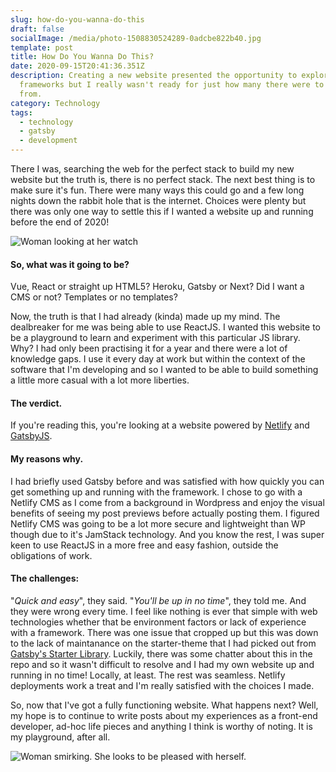 ```yaml
---
slug: how-do-you-wanna-do-this
draft: false
socialImage: /media/photo-1508830524289-0adcbe822b40.jpg
template: post
title: How Do You Wanna Do This?
date: 2020-09-15T20:41:36.351Z
description: Creating a new website presented the opportunity to explore new
  frameworks but I really wasn't ready for just how many there were to choose
  from.
category: Technology
tags:
  - technology
  - gatsby
  - development
---
```

There I was, searching the web for the perfect stack to build my new website but the truth is, there is no perfect stack. The next best thing is to make sure it's fun. There were many ways this could go and a few long nights down the rabbit hole that is the internet. Choices were plenty but there was only one way to settle this if I wanted a website up and running before the end of 2020!

![Woman looking at her watch](/media/tumblr_oj6coboopr1uc2rq2o6_400.webp)

#### **So, what was it going to be?**

Vue, React or straight up HTML5? Heroku, Gatsby or Next? Did I want a CMS or not? Templates or no templates?

Now, the truth is that I had already (kinda) made up my mind. The dealbreaker for me was being able to use ReactJS. I wanted this website to be a playground to learn and experiment with this particular JS library. Why? I had only been practising it for a year and there were a lot of knowledge gaps. I use it every day at work but within the context of the software that I'm developing and so I wanted to be able to build something a little more casual with a lot more liberties.

#### **The verdict.**

If you're reading this, you're looking at a website powered by [Netlify](https://www.netlify.com/) and [GatsbyJS](https://www.gatsbyjs.com/).

#### **My reasons why.**

I had briefly used Gatsby before and was satisfied with how quickly you can get something up and running with the framework. I chose to go with a Netlify CMS as I come from a background in Wordpress and enjoy the visual benefits of seeing my post previews before actually posting them. I figured Netlify CMS was going to be a lot more secure and lightweight than WP though due to it's JamStack technology. And you know the rest, I was super keen to use ReactJS in a more free and easy fashion, outside the obligations of work.

#### **The challenges:**

"*Quick and easy*", they said. "*You'll be up in no time*", they told me. And they were wrong every time. I feel like nothing is ever that simple with web technologies whether that be environment factors or lack of experience with a framework. There was one issue that cropped up but this was down to the lack of maintanance on the starter-theme that I had picked out from [Gatsby's Starter Library](https://www.gatsbyjs.com/starters/). Luckily, there was some chatter about this in the repo and so it wasn't difficult to resolve and I had my own website up and running in no time! Locally, at least. The rest was seamless. Netlify deployments work a treat and I'm really satisfied with the choices I made.

So, now that I've got a fully functioning website. What happens next? Well, my hope is to continue to write posts about my experiences as a front-end developer, ad-hoc life pieces and anything I think is worthy of noting. It is my playground, after all.

![Woman smirking. She looks to be pleased with herself.](/media/tenor.gif)